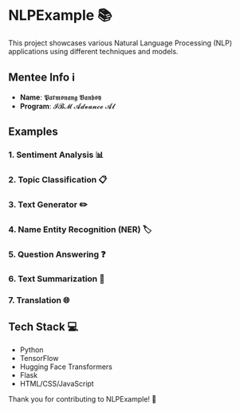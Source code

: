 # NLPExample 📚

This project showcases various Natural Language Processing (NLP) applications using different techniques and models.

## Mentee Info ℹ️

- **Name**: 𝕻𝖆𝖗𝖒𝖔𝖓𝖆𝖓𝖌 𝖁𝖆𝖓𝖇𝖔𝖞
- **Program**:  𝓘𝓑𝓜 𝓐𝓭𝓿𝓪𝓷𝓬𝓮 𝓐𝓵

## Examples

### 1. Sentiment Analysis 📊

### 2. Topic Classification 📋

### 3. Text Generator ✏️

### 4. Name Entity Recognition (NER) 🏷️

### 5. Question Answering ❓

### 6. Text Summarization 📝

### 7. Translation 🌐

## Tech Stack 💻

- Python
- TensorFlow
- Hugging Face Transformers
- Flask
- HTML/CSS/JavaScript

Thank you for contributing to NLPExample! 🌟

